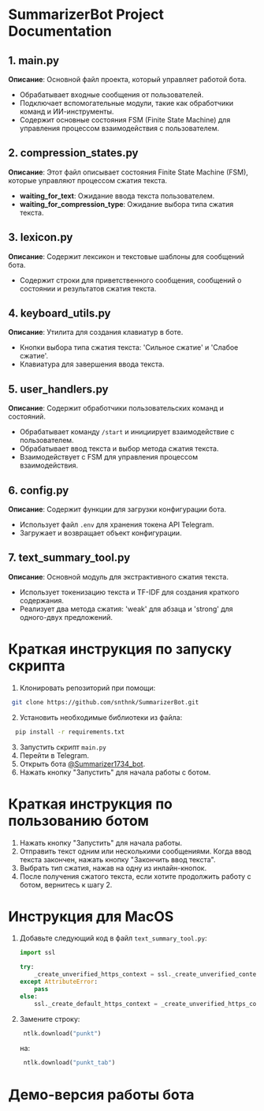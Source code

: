 # SummarizerBot Project Documentation

## 1. main.py
**Описание**: Основной файл проекта, который управляет работой бота.
- Обрабатывает входные сообщения от пользователей.
- Подключает вспомогательные модули, такие как обработчики команд и ИИ-инструменты.
- Содержит основные состояния FSM (Finite State Machine) для управления процессом взаимодействия с пользователем.

## 2. compression_states.py
**Описание**: Этот файл описывает состояния Finite State Machine (FSM), которые управляют процессом сжатия текста.
- **waiting_for_text**: Ожидание ввода текста пользователем.
- **waiting_for_compression_type**: Ожидание выбора типа сжатия текста.

## 3. lexicon.py
**Описание**: Содержит лексикон и текстовые шаблоны для сообщений бота.
- Содержит строки для приветственного сообщения, сообщений о состоянии и результатов сжатия текста.

## 4. keyboard_utils.py
**Описание**: Утилита для создания клавиатур в боте.
- Кнопки выбора типа сжатия текста: 'Сильное сжатие' и 'Слабое сжатие'.
- Клавиатура для завершения ввода текста.

## 5. user_handlers.py
**Описание**: Содержит обработчики пользовательских команд и состояний.
- Обрабатывает команду `/start` и инициирует взаимодействие с пользователем.
- Обрабатывает ввод текста и выбор метода сжатия текста.
- Взаимодействует с FSM для управления процессом взаимодействия.

## 6. config.py
**Описание**: Содержит функции для загрузки конфигурации бота.
- Использует файл `.env` для хранения токена API Telegram.
- Загружает и возвращает объект конфигурации.

## 7. text_summary_tool.py
**Описание**: Основной модуль для экстрактивного сжатия текста.
- Использует токенизацию текста и TF-IDF для создания краткого содержания.
- Реализует два метода сжатия: 'weak' для абзаца и 'strong' для одного-двух предложений.


# Краткая инструкция по запуску скрипта

1. Клонировать репозиторий при помощи:
 ```bash
  git clone https://github.com/snthnk/SummarizerBot.git
 ```
2. Установить необходимые библиотеки из файла:
```bash
  pip install -r requirements.txt
```
3. Запустить скрипт ```main.py```
4. Перейти в Telegram.
5. Открыть бота [@Summarizer1734_bot](https://t.me/Summarizer1734_bot).
6. Нажать кнопку "Запустить" для начала работы с ботом.

# Краткая инструкция по пользованию ботом

1. Нажать кнопку "Запустить" для начала работы.
2. Отправить текст одним или несколькими сообщениями. Когда ввод текста закончен, нажать кнопку "Закончить ввод текста".
3. Выбрать тип сжатия, нажав на одну из инлайн-кнопок.
4. После получения сжатого текста, если хотите продолжить работу с ботом, вернитесь к шагу 2.

# Инструкция для MacOS

1. Добавьте следующий код в файл `text_summary_tool.py`:

   ```python
   import ssl

   try:
       _create_unverified_https_context = ssl._create_unverified_context
   except AttributeError:
       pass
   else:
       ssl._create_default_https_context = _create_unverified_https_context
   ```
  
2. Замените строку:
    
   ```python
    ntlk.download("punkt")
   ```

   на:

   ```python
    ntlk.download("punkt_tab")
   ```


# Демо-версия работы бота
